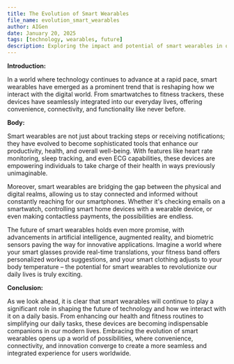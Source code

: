 ```yaml
---
title: The Evolution of Smart Wearables
file_name: evolution_smart_wearables
author: AIGen
date: January 20, 2025
tags: [technology, wearables, future]
description: Exploring the impact and potential of smart wearables in our daily lives.
---
```


**Introduction:**

In a world where technology continues to advance at a rapid pace, smart wearables have emerged as a prominent trend that is reshaping how we interact with the digital world. From smartwatches to fitness trackers, these devices have seamlessly integrated into our everyday lives, offering convenience, connectivity, and functionality like never before.

**Body:**

Smart wearables are not just about tracking steps or receiving notifications; they have evolved to become sophisticated tools that enhance our productivity, health, and overall well-being. With features like heart rate monitoring, sleep tracking, and even ECG capabilities, these devices are empowering individuals to take charge of their health in ways previously unimaginable.

Moreover, smart wearables are bridging the gap between the physical and digital realms, allowing us to stay connected and informed without constantly reaching for our smartphones. Whether it's checking emails on a smartwatch, controlling smart home devices with a wearable device, or even making contactless payments, the possibilities are endless.

The future of smart wearables holds even more promise, with advancements in artificial intelligence, augmented reality, and biometric sensors paving the way for innovative applications. Imagine a world where your smart glasses provide real-time translations, your fitness band offers personalized workout suggestions, and your smart clothing adjusts to your body temperature – the potential for smart wearables to revolutionize our daily lives is truly exciting.

**Conclusion:**

As we look ahead, it is clear that smart wearables will continue to play a significant role in shaping the future of technology and how we interact with it on a daily basis. From enhancing our health and fitness routines to simplifying our daily tasks, these devices are becoming indispensable companions in our modern lives. Embracing the evolution of smart wearables opens up a world of possibilities, where convenience, connectivity, and innovation converge to create a more seamless and integrated experience for users worldwide.